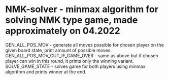 # NMK-solver - minmax algorithm for solving NMK type game, made approximately on 04.2022
GEN_ALL_POS_MOV - generate all moves possible for chosen player on the given board state, print amount of possible moves. \
GEN_ALL_POS_MOV_CUT_IF_GAME_OVER - same as above but if chosen player can win in this round, it prints only the winning variant. \
SOLVE_GAME_STATE - solves game for both players using minmax algorithm and prints winner at the end.
